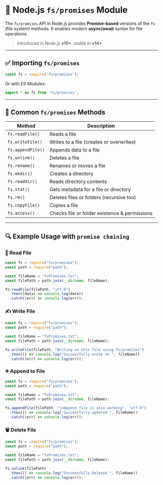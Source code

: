 # 📂 Node.js `fs/promises` Module

The `fs/promises` API in Node.js provides **Promise-based** versions of the `fs` (file system) methods. It enables modern **async/await** syntax for file operations.

> Introduced in Node.js **v10+**, stable in **v14+**

---

## ✅ Importing `fs/promises`

```js
const fs = require('fs/promises');
```

Or with ES Modules:

```js
import * as fs from 'fs/promises';
```

---

## 🔹 Common `fs/promises` Methods

| Method            | Description                                   |
| ----------------- | --------------------------------------------- |
| `fs.readFile()`   | Reads a file                                  |
| `fs.writeFile()`  | Writes to a file (creates or overwrites)      |
| `fs.appendFile()` | Appends data to a file                        |
| `fs.unlink()`     | Deletes a file                                |
| `fs.rename()`     | Renames or moves a file                       |
| `fs.mkdir()`      | Creates a directory                           |
| `fs.readdir()`    | Reads directory contents                      |
| `fs.stat()`       | Gets metadata for a file or directory         |
| `fs.rm()`         | Deletes files or folders (recursive too)      |
| `fs.copyFile()`   | Copies a file                                 |
| `fs.access()`     | Checks file or folder existence & permissions |

---

## 🔍 Example Usage with `promise chaining`

### 📖 Read File

```js
const fs = require("fs/promises");
const path = require("path");

const fileName = "fsPromises.txt";
const filePath = path.join(__dirname, fileName);

fs.readFile(filePath, "utf-8")
  .then((data) => console.log(data))
  .catch((err) => console.log(err));
```

### ✍️ Write File

```js
const fs = require("fs/promises");
const path = require("path");

const fileName = "fsPromises.txt";
const filePath = path.join(__dirname, fileName);

fs.writeFile(filePath, "Writing on this file using fs/promises")
  .then(() => console.log("Successfully wrote on ", fileName))
  .catch((err) => console.log(err));
```

### ➕ Append to File

```js
const fs = require("fs/promises");
const path = require("path");

const fileName = "fsPromises.txt";
const filePath = path.join(__dirname, fileName);

fs.appendFile(filePath, "\nAppend file is also working", "utf-8")
  .then(() => console.log("Successfully updated ", fileName))
  .catch((err) => console.log(err));
```

### 🗑️ Delete File

```js
const fs = require("fs/promises");
const path = require("path");

const fileName = "fsPromises.txt";
const filePath = path.join(__dirname, fileName);

fs.unlink(filePath)
  .then(() => console.log("Successfully Deleted ", fileName))
  .catch((err) => console.log(err));
```